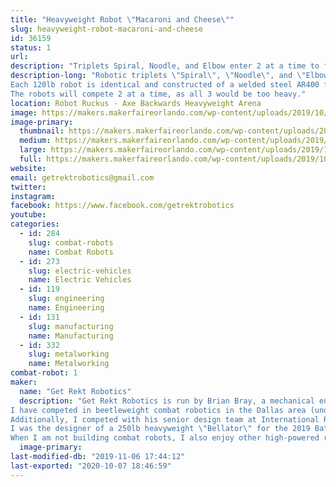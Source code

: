 ```yaml
---
title: "Heavyweight Robot \"Macaroni and Cheese\""
slug: heavyweight-robot-macaroni-and-cheese
id: 36159
status: 1
url: 
description: "Triplets Spiral, Noodle, and Elbow enter 2 at a time to fight as Macaroni and Cheese at Robot Ruckus 2019!"
description-long: "Robotic triplets \"Spiral\", \"Noodle\", and \"Elbow\" enter this year's Robot Ruckus 2019 as a heavyweight entry \"Macaroni and Cheese\"
Each 120lb robot is identical and constructed of a welded steel AR400 frame with a wide stance and angular profile. The bots feature 6\" grinding disks which spin nearly 10,000rpm to shower the arena in sparks.
The robots will compete 2 at a time, as all 3 would be too heavy."
location: Robot Ruckus - Axe Backwards Heavyweight Arena
image: https://makers.makerfaireorlando.com/wp-content/uploads/2019/10/triocad-1024x583.jpg
image-primary:
  thumbnail: https://makers.makerfaireorlando.com/wp-content/uploads/2019/10/triocad-150x150.jpg
  medium: https://makers.makerfaireorlando.com/wp-content/uploads/2019/10/triocad-300x171.jpg
  large: https://makers.makerfaireorlando.com/wp-content/uploads/2019/10/triocad-1024x583.jpg
  full: https://makers.makerfaireorlando.com/wp-content/uploads/2019/10/triocad.jpg
website: 
email: getrektrobotics@gmail.com
twitter: 
instagram: 
facebook: https://www.facebook.com/getrektrobotics
youtube: 
categories:
  - id: 284
    slug: combat-robots
    name: Combat Robots
  - id: 273
    slug: electric-vehicles
    name: Electric Vehicles
  - id: 119
    slug: engineering
    name: Engineering
  - id: 131
    slug: manufacturing
    name: Manufacturing
  - id: 332
    slug: metalworking
    name: Metalworking
combat-robot: 1
maker:
  name: "Get Rekt Robotics"
  description: "Get Rekt Robotics is run by Brian Bray, a mechanical engineer out of Dallas, Texas.
I have competed in beetleweight combat robotics in the Dallas area (under Texas Robotic Combat organization)
Additionally, I competed with his senior design team at International Robogames 2017 with 220lb fighting robot \"Cavalier\" as driver.
I was the designer of a 250lb heavyweight \"Bellator\" for the 2019 Battlebots televised competition, in which my robot was selected to compete, however network conflicts regarding sponsorship forced us to withdraw.
When I am not building combat robots, I also enjoy other high-powered radio controlled vehicles, including a 10ft 50lb cargo aircraft which debuted (and crashed spectacularly) at FliteFest South in 2018"
  image-primary: 
last-modified-db: "2019-11-06 17:44:12"
last-exported: "2020-10-07 18:46:59"
---
```

